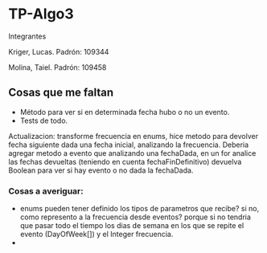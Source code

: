 # TP-Algo3

Integrantes
  
Kriger, Lucas. Padrón: 109344

Molina, Taiel. Padrón: 109458

## Cosas que me faltan

-   Método para ver si en determinada fecha hubo o no un evento.
-   Tests de todo.

Actualizacion: transforme frecuencia en enums, hice metodo para devolver fecha siguiente dada una fecha inicial, analizando la frecuencia. 
Deberia agregar metodo a evento que analizando una fechaDada, en un for analice las fechas devueltas (teniendo en cuenta fechaFinDefinitivo) devuelva Boolean para ver
si hay evento o no dada la fechaDada.

### Cosas a averiguar:

- enums pueden tener definido los tipos de parametros que recibe?
    si no, como represento a la frecuencia desde eventos? porque si no tendria que pasar todo el tiempo los dias de semana en los que se repite el evento
    (DayOfWeek[]) y el Integer frecuencia.
- 
